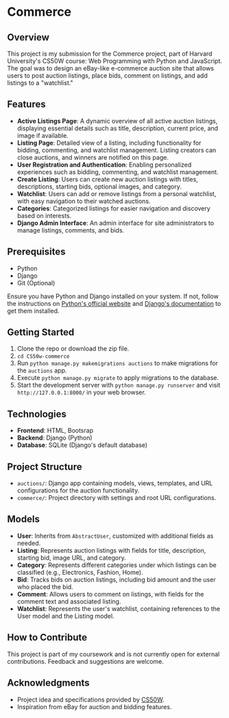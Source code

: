 # Commerce

## Overview

This project is my submission for the Commerce project, part of Harvard University's CS50W course: Web Programming with Python and JavaScript. The goal was to design an eBay-like e-commerce auction site that allows users to post auction listings, place bids, comment on listings, and add listings to a "watchlist."

## Features

- **Active Listings Page**: A dynamic overview of all active auction listings, displaying essential details such as title, description, current price, and image if available.
- **Listing Page**: Detailed view of a listing, including functionality for bidding, commenting, and watchlist management. Listing creators can close auctions, and winners are notified on this page.
- **User Registration and Authentication**: Enabling personalized experiences such as bidding, commenting, and watchlist management.
- **Create Listing**: Users can create new auction listings with titles, descriptions, starting bids, optional images, and category.
- **Watchlist**: Users can add or remove listings from a personal watchlist, with easy navigation to their watched auctions.
- **Categories**: Categorized listings for easier navigation and discovery based on interests.
- **Django Admin Interface**: An admin interface for site administrators to manage listings, comments, and bids.

## Prerequisites

- Python
- Django
- Git (Optional)

Ensure you have Python and Django installed on your system. If not, follow the instructions on [Python's official website](https://www.python.org/) and [Django's documentation](https://docs.djangoproject.com/en/stable/intro/install/) to get them installed.

## Getting Started
1. Clone the repo or download the zip file.
2. `cd CS50w-commerce`
3. Run `python manage.py makemigrations auctions` to make migrations for the `auctions` app.
4. Execute `python manage.py migrate` to apply migrations to the database.
5. Start the development server with `python manage.py runserver` and visit `http://127.0.0.1:8000/` in your web browser.
   
## Technologies

- **Frontend**: HTML, Bootsrap
- **Backend**: Django (Python)
- **Database**: SQLite (Django's default database)

## Project Structure

- `auctions/`: Django app containing models, views, templates, and URL configurations for the auction functionality.
- `commerce/`: Project directory with settings and root URL configurations.

## Models

- **User**: Inherits from `AbstractUser`, customized with additional fields as needed.
- **Listing**: Represents auction listings with fields for title, description, starting bid, image URL, and category.
- **Category**: Represents different categories under which listings can be classified (e.g., Electronics, Fashion, Home).
- **Bid**: Tracks bids on auction listings, including bid amount and the user who placed the bid.
- **Comment**: Allows users to comment on listings, with fields for the comment text and associated listing.
- **Watchlist**: Represents the user's watchlist, containing references to the User model and the Listing model.

## How to Contribute

This project is part of my coursework and is not currently open for external contributions. Feedback and suggestions are welcome.

## Acknowledgments

- Project idea and specifications provided by [CS50W](https://cs50.harvard.edu/web/).
- Inspiration from eBay for auction and bidding features.
